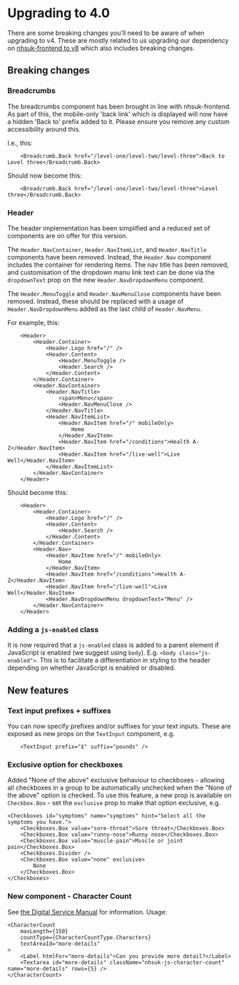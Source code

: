 # Upgrading to 4.0

There are some breaking changes you'll need to be aware of when upgrading to v4. These are mostly related to us upgrading our dependency on [nhsuk-frontend to v8](https://github.com/nhsuk/nhsuk-frontend/blob/main/CHANGELOG.md#810---11-january-2024) which also includes breaking changes.

## Breaking changes

### Breadcrumbs

The breadcrumbs component has been brought in line with nhsuk-frontend. As part of this, the mobile-only 'back link' which is displayed will now have a hidden 'Back to' prefix added to it. Please ensure you remove any custom accessibility around this.

I.e., this:

```
    <Breadcrumb.Back href="/level-one/level-two/level-three">Back to Level three</Breadcrumb.Back>
```

Should now become this:

```
    <Breadcrumb.Back href="/level-one/level-two/level-three">Level three</Breadcrumb.Back>
```

### Header

The header implementation has been simplified and a reduced set of components are on offer for this version.

The `Header.NavContainer`, `Header.NavItemList`, and `Header.NavTitle` components have been removed. Instead, the `Header.Nav` component includes the container for rendering items. The nav title has been removed, and customisation of the dropdown manu link text can be done via the `dropdownText` prop on the new `Header.NavDropdownMenu` component.

The `Header.MenuToggle` and `Header.NavMenuClose` components have been removed. Instead, these should be replaced with a usage of `Header.NavDropdownMenu` added as the last child of `Header.NavMenu`.

For example, this:

```
    <Header>
        <Header.Container>
            <Header.Logo href="/" />
            <Header.Content>
                <Header.MenuToggle />
                <Header.Search />
            </Header.Content>
        </Header.Container>
        <Header.NavContainer>
            <Header.NavTitle>
                <span>Menu</span>
                <Header.NavMenuClose />
            </Header.NavTitle>
            <Header.NavItemList>
                <Header.NavItem href="/" mobileOnly>
                    Home
                </Header.NavItem>
                <Header.NavItem href="/conditions">Health A-Z</Header.NavItem>
                <Header.NavItem href="/live-well">Live Well</Header.NavItem>
            </Header.NavItemList>
        </Header.NavContainer>
    </Header>
```

Should become this:

```
    <Header>
        <Header.Container>
            <Header.Logo href="/" />
            <Header.Content>
                <Header.Search />
            </Header.Content>
        </Header.Container>
        <Header.Nav>
            <Header.NavItem href="/" mobileOnly>
                Home
            </Header.NavItem>
            <Header.NavItem href="/conditions">Health A-Z</Header.NavItem>
            <Header.NavItem href="/live-well">Live Well</Header.NavItem>
            <Header.NavDropdownMenu dropdownText="Menu" />
        </Header.NavContainer>
    </Header>
```

### Adding a `js-enabled` class

It is now required that a `js-enabled` class is added to a parent element if JavaScript is enabled (we suggest using `body`). E.g. `<body class="js-enabled">`.
This is to facilitate a differentiation in styling to the header depending on whether JavaScript is enabled or disabled.

## New features

### Text input prefixes + suffixes

You can now specify prefixes and/or suffixes for your text inputs. These are exposed as new props on the `TextInput` component, e.g.

```
    <TextInput prefix="£" suffix="pounds" />
```

### Exclusive option for checkboxes

Added "None of the above" exclusive behaviour to checkboxes - allowing all checkboxes in a group to be automatically unchecked when the "None of the above" option is checked. To use this feature, a new prop is available on `Checkbox.Box` - set the `exclusive` prop to make that option exclusive, e.g.

```
<Checkboxes id="symptoms" name="symptoms" hint="Select all the symptoms you have.">
    <Checkboxes.Box value="sore-throat">Sore throat</Checkboxes.Box>
    <Checkboxes.Box value="runny-nose">Runny nose</Checkboxes.Box>
    <Checkboxes.Box value="muscle-pain">Muscle or joint pain</Checkboxes.Box>
    <Checkboxes.Divider />
    <Checkboxes.Box value="none" exclusive>
        None
    </Checkboxes.Box>
</Checkboxes>
```

### New component - Character Count

See [the Digital Service Manual](https://service-manual.nhs.uk/design-system/components/character-count) for information.
Usage:

```
<CharacterCount
    maxLength={150}
    countType={CharacterCountType.Characters}
    textAreaId="more-details"
>
    <Label htmlFor="more-details">Can you provide more detail?</Label>
    <Textarea id="more-details" className="nhsuk-js-character-count" name="more-details" rows={5} />
</CharacterCount>
```
